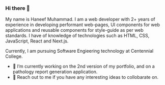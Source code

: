 ### Hi there 👋
My name is Haneef Muhammad. I am a web developer with 2+ years of experience in developing performant web-pages, UI components for web applications and reusable components for style-guide as per web standards. I have of knowledge of technologies such as HTML, CSS, JavaScript, React and Next.js.

Currently, I am pursuing Software Engieering technology at Centennial College.

- 🔭 I’m currently working on the 2nd version of my portfolio, and on a pathology report generation application. 
- 💬 Reach out to me if you have any interesting ideas to collobarate on.
<!--
**haneefmhmmd/haneefmhmmd** is a ✨ _special_ ✨ repository because its `README.md` (this file) appears on your GitHub profile.

Here are some ideas to get you started:

- 🔭 I’m currently working on ...
- 🌱 I’m currently learning ...
- 👯 I’m looking to collaborate on ...
- 🤔 I’m looking for help with ...
- 💬 Ask me about ...
- 📫 How to reach me: ...
- 😄 Pronouns: ...
- ⚡ Fun fact: ...
-->
